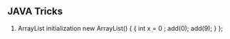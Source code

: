 ## JAVA Tricks

1. ArrayList initialization
new ArrayList<Integer>() {
        {
        int x = 0 ; add(0); add(9);
    }
};
